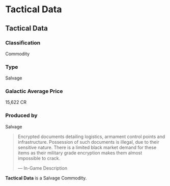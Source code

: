 # Tactical Data
## Tactical Data

### Classification

Commodity

### Type

Salvage

### Galactic Average Price

15,622 CR

### Produced by

Salvage

> 
> 
> Encrypted documents detailing logistics, armament control points and infrastructure. Possession of such documents is illegal, due to their sensitive nature. There is a limited black market demand for these items as their military grade encryption makes them almost impossible to crack.
> 
> 
> — In-Game Description
> 

**Tactical Data** is a Salvage Commodity.